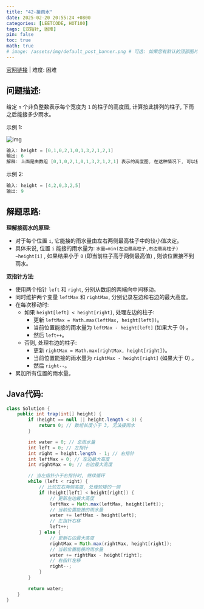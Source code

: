 ```yaml
---
title: "42-接雨水"
date: 2025-02-20 20:55:24 +0800
categories: [LEETCODE, HOT100]
tags: [双指针, 困难]
pin: false
toc: true
math: true
# image: /assets/img/default_post_banner.png # 可选: 如果您有默认的顶部图片, 取消注释并修改路径
---
```


[官网链接](https://leetcode.cn/problems/trapping-rain-water/) \| 难度: 困难

## 问题描述: 

给定 `n` 个非负整数表示每个宽度为 `1` 的柱子的高度图, 计算按此排列的柱子, 下雨之后能接多少雨水。

示例 1: 

![img](../assets/img/posts/leetcode/p42_0.png)

```java
输入: height = [0,1,0,2,1,0,1,3,2,1,2,1]
输出: 6
解释: 上面是由数组 [0,1,0,2,1,0,1,3,2,1,2,1] 表示的高度图, 在这种情况下, 可以接 6 个单位的雨水 (蓝色部分表示雨水) 
```

示例 2: 

```java
输入: height = [4,2,0,3,2,5]
输出: 9
```

## 解题思路: 

**理解接雨水的原理**: 

- 对于每个位置 `i`, 它能接的雨水量由左右两侧最高柱子中的较小值决定。
- 具体来说, 位置 `i` 能接的雨水量为:  `水量=min⁡(左边最高柱子,右边最高柱子)−height[i]` , 如果结果小于 `0` (即当前柱子高于两侧最高值) , 则该位置接不到雨水。

**双指针方法**: 

- 使用两个指针 `left` 和 `right`, 分别从数组的两端向中间移动。
- 同时维护两个变量 `leftMax` 和 `rightMax`, 分别记录左边和右边的最大高度。
- 在每次移动时: 
  - 如果 `height[left] < height[right]`, 处理左边的柱子: 
    - 更新 `leftMax = Math.max(leftMax, height[left])`。
    - 当前位置能接的雨水量为 `leftMax - height[left]` (如果大于 0) 。
    - 然后 `left++`。
  - 否则, 处理右边的柱子: 
    - 更新 `rightMax = Math.max(rightMax, height[right])`。
    - 当前位置能接的雨水量为 `rightMax - height[right]` (如果大于 0) 。
    - 然后 `right--`。
- 累加所有位置的雨水量。

## Java代码: 

```java
class Solution {
    public int trap(int[] height) {
        if (height == null || height.length < 3) {
            return 0; // 数组长度小于 3, 无法接雨水
        }

        int water = 0; // 总雨水量
        int left = 0; // 左指针
        int right = height.length - 1; // 右指针
        int leftMax = 0; // 左边最大高度
        int rightMax = 0; // 右边最大高度

        // 当左指针小于右指针时, 继续循环
        while (left < right) {
            // 比较左右两侧高度, 处理较矮的一侧
            if (height[left] < height[right]) {
                // 更新左边最大高度
                leftMax = Math.max(leftMax, height[left]);
                // 当前位置能接的雨水量
                water += leftMax - height[left];
                // 左指针右移
                left++;
            } else {
                // 更新右边最大高度
                rightMax = Math.max(rightMax, height[right]);
                // 当前位置能接的雨水量
                water += rightMax - height[right];
                // 右指针左移
                right--;
            }
        }

        return water;
    }
}
```
